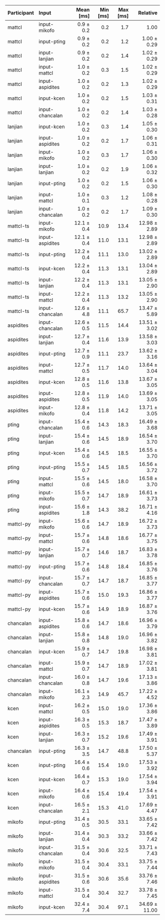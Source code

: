 | Participant | Input | Mean [ms] | Min [ms] | Max [ms] | Relative |
|:---|:---|---:|---:|---:|---:|
| mattcl | input-mikofo | 0.9 ± 0.2 | 0.2 | 1.7 | 1.00 |
| mattcl | input-pting | 0.9 ± 0.2 | 0.2 | 1.2 | 1.00 ± 0.29 |
| mattcl | input-lanjian | 0.9 ± 0.2 | 0.2 | 1.4 | 1.02 ± 0.29 |
| mattcl | input-mattcl | 1.0 ± 0.2 | 0.3 | 1.5 | 1.02 ± 0.29 |
| mattcl | input-aspidites | 1.0 ± 0.2 | 0.2 | 1.3 | 1.02 ± 0.29 |
| mattcl | input-kcen | 1.0 ± 0.2 | 0.2 | 1.5 | 1.03 ± 0.31 |
| mattcl | input-chancalan | 1.0 ± 0.2 | 0.2 | 1.4 | 1.03 ± 0.28 |
| lanjian | input-kcen | 1.0 ± 0.2 | 0.3 | 1.4 | 1.05 ± 0.30 |
| lanjian | input-aspidites | 1.0 ± 0.2 | 0.2 | 1.7 | 1.06 ± 0.31 |
| lanjian | input-mikofo | 1.0 ± 0.2 | 0.3 | 1.7 | 1.06 ± 0.30 |
| lanjian | input-lanjian | 1.0 ± 0.2 | 0.2 | 1.9 | 1.06 ± 0.32 |
| lanjian | input-pting | 1.0 ± 0.2 | 0.2 | 1.5 | 1.06 ± 0.30 |
| lanjian | input-mattcl | 1.0 ± 0.1 | 0.3 | 1.2 | 1.08 ± 0.28 |
| lanjian | input-chancalan | 1.0 ± 0.2 | 0.2 | 1.7 | 1.09 ± 0.30 |
| mattcl-ts | input-mikofo | 12.1 ± 0.4 | 10.9 | 13.4 | 12.98 ± 2.89 |
| mattcl-ts | input-aspidites | 12.1 ± 0.4 | 11.0 | 13.1 | 12.98 ± 2.89 |
| mattcl-ts | input-pting | 12.2 ± 0.4 | 11.1 | 13.0 | 13.02 ± 2.89 |
| mattcl-ts | input-kcen | 12.2 ± 0.4 | 11.3 | 13.1 | 13.04 ± 2.89 |
| mattcl-ts | input-lanjian | 12.2 ± 0.4 | 11.3 | 13.1 | 13.05 ± 2.90 |
| mattcl-ts | input-mattcl | 12.2 ± 0.4 | 11.3 | 13.2 | 13.05 ± 2.90 |
| mattcl-ts | input-chancalan | 12.6 ± 4.8 | 11.1 | 65.7 | 13.47 ± 5.89 |
| aspidites | input-chancalan | 12.6 ± 0.5 | 11.5 | 14.4 | 13.51 ± 3.02 |
| aspidites | input-lanjian | 12.7 ± 0.4 | 11.6 | 13.9 | 13.58 ± 3.03 |
| aspidites | input-pting | 12.7 ± 0.9 | 11.1 | 23.7 | 13.62 ± 3.16 |
| aspidites | input-mattcl | 12.7 ± 0.5 | 11.7 | 14.0 | 13.64 ± 3.04 |
| aspidites | input-kcen | 12.8 ± 0.5 | 11.6 | 13.8 | 13.67 ± 3.05 |
| aspidites | input-aspidites | 12.8 ± 0.5 | 11.9 | 14.0 | 13.69 ± 3.05 |
| aspidites | input-mikofo | 12.8 ± 0.4 | 11.8 | 14.2 | 13.71 ± 3.05 |
| pting | input-chancalan | 15.4 ± 0.6 | 14.3 | 18.3 | 16.49 ± 3.68 |
| pting | input-lanjian | 15.4 ± 0.6 | 14.5 | 18.9 | 16.54 ± 3.70 |
| pting | input-kcen | 15.4 ± 0.6 | 14.5 | 18.5 | 16.55 ± 3.70 |
| pting | input-pting | 15.5 ± 0.7 | 14.5 | 18.5 | 16.56 ± 3.72 |
| pting | input-mattcl | 15.5 ± 0.6 | 14.5 | 18.0 | 16.58 ± 3.70 |
| pting | input-mikofo | 15.5 ± 0.7 | 14.7 | 18.9 | 16.61 ± 3.73 |
| pting | input-aspidites | 15.6 ± 1.8 | 14.3 | 38.2 | 16.71 ± 4.16 |
| mattcl-py | input-mikofo | 15.6 ± 0.6 | 14.7 | 18.9 | 16.72 ± 3.73 |
| mattcl-py | input-mattcl | 15.7 ± 0.6 | 14.8 | 18.6 | 16.77 ± 3.75 |
| mattcl-py | input-lanjian | 15.7 ± 0.7 | 14.6 | 18.7 | 16.83 ± 3.78 |
| mattcl-py | input-pting | 15.7 ± 0.6 | 14.8 | 18.4 | 16.85 ± 3.76 |
| mattcl-py | input-chancalan | 15.7 ± 0.7 | 14.7 | 18.7 | 16.85 ± 3.77 |
| mattcl-py | input-aspidites | 15.7 ± 0.6 | 15.0 | 19.3 | 16.86 ± 3.77 |
| mattcl-py | input-kcen | 15.7 ± 0.6 | 14.9 | 18.9 | 16.87 ± 3.76 |
| chancalan | input-aspidites | 15.8 ± 0.6 | 14.7 | 18.6 | 16.96 ± 3.79 |
| chancalan | input-lanjian | 15.8 ± 0.8 | 14.8 | 19.0 | 16.96 ± 3.82 |
| chancalan | input-kcen | 15.9 ± 0.7 | 14.7 | 19.8 | 16.98 ± 3.81 |
| chancalan | input-mattcl | 15.9 ± 0.7 | 14.7 | 18.9 | 17.02 ± 3.81 |
| chancalan | input-chancalan | 16.0 ± 0.8 | 14.7 | 19.6 | 17.13 ± 3.86 |
| chancalan | input-mikofo | 16.1 ± 2.3 | 14.9 | 45.7 | 17.22 ± 4.52 |
| kcen | input-mattcl | 16.2 ± 0.5 | 15.0 | 19.0 | 17.36 ± 3.86 |
| kcen | input-aspidites | 16.3 ± 0.5 | 15.3 | 18.7 | 17.47 ± 3.89 |
| kcen | input-lanjian | 16.3 ± 0.7 | 15.2 | 19.6 | 17.49 ± 3.91 |
| chancalan | input-pting | 16.3 ± 3.5 | 14.7 | 48.8 | 17.50 ± 5.37 |
| kcen | input-pting | 16.4 ± 0.6 | 15.4 | 19.0 | 17.53 ± 3.92 |
| kcen | input-kcen | 16.4 ± 0.7 | 15.3 | 19.0 | 17.54 ± 3.94 |
| kcen | input-mikofo | 16.4 ± 0.6 | 15.4 | 19.4 | 17.54 ± 3.91 |
| kcen | input-chancalan | 16.5 ± 2.1 | 15.3 | 41.0 | 17.69 ± 4.47 |
| mikofo | input-pting | 31.4 ± 0.5 | 30.5 | 33.1 | 33.65 ± 7.42 |
| mikofo | input-lanjian | 31.4 ± 0.4 | 30.3 | 33.2 | 33.66 ± 7.42 |
| mikofo | input-chancalan | 31.5 ± 0.4 | 30.6 | 32.5 | 33.71 ± 7.43 |
| mikofo | input-mikofo | 31.5 ± 0.4 | 30.4 | 33.1 | 33.75 ± 7.44 |
| mikofo | input-aspidites | 31.5 ± 0.6 | 30.6 | 35.6 | 33.76 ± 7.46 |
| mikofo | input-mattcl | 31.5 ± 0.4 | 30.4 | 32.7 | 33.78 ± 7.45 |
| mikofo | input-kcen | 32.4 ± 7.4 | 30.4 | 97.1 | 34.69 ± 11.00 |
